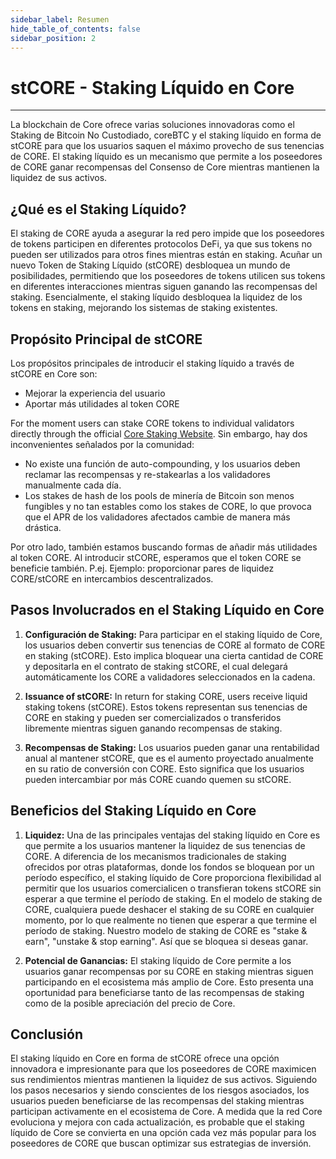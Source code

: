```yaml
---
sidebar_label: Resumen
hide_table_of_contents: false
sidebar_position: 2
---
```


# stCORE - Staking Líquido en Core

---

La blockchain de Core ofrece varias soluciones innovadoras como el Staking de Bitcoin No Custodiado, coreBTC y el staking líquido en forma de stCORE para que los usuarios saquen el máximo provecho de sus tenencias de CORE. El staking líquido es un mecanismo que permite a los poseedores de CORE ganar recompensas del Consenso de Core mientras mantienen la liquidez de sus activos.

## ¿Qué es el Staking Líquido?

El staking de CORE ayuda a asegurar la red pero impide que los poseedores de tokens participen en diferentes protocolos DeFi, ya que sus tokens no pueden ser utilizados para otros fines mientras están en staking. Acuñar un nuevo Token de Staking Líquido (stCORE) desbloquea un mundo de posibilidades, permitiendo que los poseedores de tokens utilicen sus tokens en diferentes interacciones mientras siguen ganando las recompensas del staking. Esencialmente, el staking líquido desbloquea la liquidez de los tokens en staking, mejorando los sistemas de staking existentes.

## Propósito Principal de stCORE

Los propósitos principales de introducir el staking líquido a través de stCORE en Core son:

- Mejorar la experiencia del usuario
- Aportar más utilidades al token CORE

For the moment users can stake CORE tokens to individual validators directly through the official [Core Staking Website](https://stake.coredao.org). Sin embargo, hay dos inconvenientes señalados por la comunidad:

- No existe una función de auto-compounding, y los usuarios deben reclamar las recompensas y re-stakearlas a los validadores manualmente cada día.
- Los stakes de hash de los pools de minería de Bitcoin son menos fungibles y no tan estables como los stakes de CORE, lo que provoca que el APR de los validadores afectados cambie de manera más drástica.

Por otro lado, también estamos buscando formas de añadir más utilidades al token CORE. Al introducir stCORE, esperamos que el token CORE se beneficie también. P.ej. Ejemplo: proporcionar pares de liquidez CORE/stCORE en intercambios descentralizados.

## Pasos Involucrados en el Staking Líquido en Core

1. **Configuración de Staking:** Para participar en el staking líquido de Core, los usuarios deben convertir sus tenencias de CORE al formato de CORE en staking (stCORE). Esto implica bloquear una cierta cantidad de CORE y depositarla en el contrato de staking stCORE, el cual delegará automáticamente los CORE a validadores seleccionados en la cadena.

2. **Issuance of stCORE:** In return for staking CORE, users receive liquid staking tokens (stCORE). Estos tokens representan sus tenencias de CORE en staking y pueden ser comercializados o transferidos libremente mientras siguen ganando recompensas de staking.

3. **Recompensas de Staking:** Los usuarios pueden ganar una rentabilidad anual al mantener stCORE, que es el aumento proyectado anualmente en su ratio de conversión con CORE. Esto significa que los usuarios pueden intercambiar por más CORE cuando quemen su stCORE.

## Beneficios del Staking Líquido en Core

1. **Liquidez:** Una de las principales ventajas del staking líquido en Core es que permite a los usuarios mantener la liquidez de sus tenencias de CORE. A diferencia de los mecanismos tradicionales de staking ofrecidos por otras plataformas, donde los fondos se bloquean por un período específico, el staking líquido de Core proporciona flexibilidad al permitir que los usuarios comercialicen o transfieran tokens stCORE sin esperar a que termine el período de staking. En el modelo de staking de CORE, cualquiera puede deshacer el staking de su CORE en cualquier momento, por lo que realmente no tienen que esperar a que termine el período de staking. Nuestro modelo de staking de CORE es "stake & earn", "unstake & stop earning". Así que se bloquea si deseas ganar.

2. **Potencial de Ganancias:** El staking líquido de Core permite a los usuarios ganar recompensas por su CORE en staking mientras siguen participando en el ecosistema más amplio de Core. Esto presenta una oportunidad para beneficiarse tanto de las recompensas de staking como de la posible apreciación del precio de Core.

## Conclusión

El staking líquido en Core en forma de stCORE ofrece una opción innovadora e impresionante para que los poseedores de CORE maximicen sus rendimientos mientras mantienen la liquidez de sus activos. Siguiendo los pasos necesarios y siendo conscientes de los riesgos asociados, los usuarios pueden beneficiarse de las recompensas del staking mientras participan activamente en el ecosistema de Core. A medida que la red Core evoluciona y mejora con cada actualización, es probable que el staking líquido de Core se convierta en una opción cada vez más popular para los poseedores de CORE que buscan optimizar sus estrategias de inversión.
